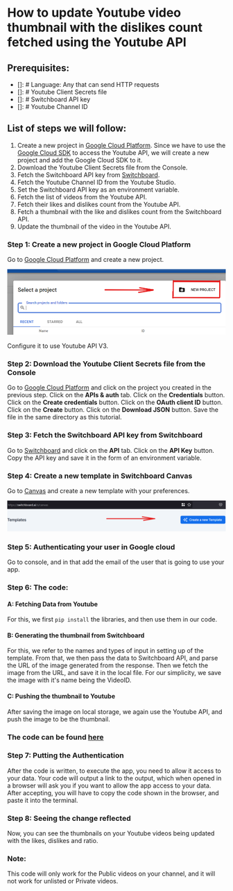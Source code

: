 # How to update Youtube video thumbnail with the dislikes count fetched using the Youtube API
## Prerequisites:
- []: # Language: Any that can send HTTP requests
- []: # Youtube Client Secrets file
- []: # Switchboard API key
- []: # Youtube Channel ID

## List of steps we will follow:
1. Create a new project in [Google Cloud Platform](https://console.cloud.google.com). Since we have to use the [Google Cloud SDK](https://cloud.google.com/sdk/docs/quickstart-cli) to access the Youtube API, we will create a new project and add the Google Cloud SDK to it.
2. Download the Youtube Client Secrets file from the Console.
3. Fetch the Switchboard API key from [Switchboard](https://switchboard.ai).
4. Fetch the Youtube Channel ID from the Youtube Studio.
5. Set the Switchboard API key as an environment variable.
6. Fetch the list of videos from the Youtube API.
7. Fetch their likes and dislikes count from the Youtube API.
8. Fetch a thumbnail with the like and dislikes count from the Switchboard API.
9. Update the thumbnail of the video in the Youtube API.

### Step 1: Create a new project in Google Cloud Platform
Go to [Google Cloud Platform](https://console.cloud.google.com) and create a new project.

![New Project](Sb-Tutorial-1.png)

Configure it to use Youtube API V3.
### Step 2: Download the Youtube Client Secrets file from the Console
Go to [Google Cloud Platform](https://console.cloud.google.com) and click on the project you created in the previous step. Click on the **APIs & auth** tab. Click on the **Credentials** button. Click on the **Create credentials** button. Click on the **OAuth client ID** button. Click on the **Create** button. Click on the **Download JSON** button. Save the file in the same directory as this tutorial.

### Step 3: Fetch the Switchboard API key from Switchboard
Go to [Switchboard](https://switchboard.ai) and click on the **API** tab. Click on the **API Key** button. Copy the API key and save it in the form of an environment variable.

### Step 4: Create a new template in Switchboard Canvas
Go to [Canvas](https://switchboard.ai/s/canvas) and create a new template with your preferences.

![New Template](Sb-Tutorial-2.png)

### Step 5: Authenticating your user in Google cloud
Go to console, and in that add the email of the user that is going to use your app.

### Step 6: The code:

#### A: Fetching Data from Youtube
For this, we first ```pip install``` the libraries, and then use them in our code.

#### B: Generating the thumbnail from Switchboard
For this, we refer to the names and types of input in setting up of the template. From that, we then pass the data to Switchboard API, and parse the URL of the image generated from the response. Then we fetch the image from the URL, and save it in the local file. For our simplicity, we save the image with it's name being the VideoID.

#### C: Pushing the thumbnail to Youtube
After saving the image on local storage, we again use the Youtube API, and push the image to be the thumbnail.

### The code can be found [here](https://github.com/yatharth9/yt-dislikes-thumbnail/blob/main/Switchboard/ThumbnailUpdate.py)

### Step 7: Putting the Authentication
After the code is written, to execute the app, you need to allow it access to your data. Your code will output a link to the output, which when opened in a browser will ask you if you want to allow the app access to your data. After accepting, you will have to copy the code shown in the browser, and paste it into the terminal.

### Step 8: Seeing the change reflected
Now, you can see the thumbnails on your Youtube videos being updated with the likes, dislikes and ratio.

### Note:
This code will only work for the Public videos on your channel, and it will not work for unlisted or Private videos.
